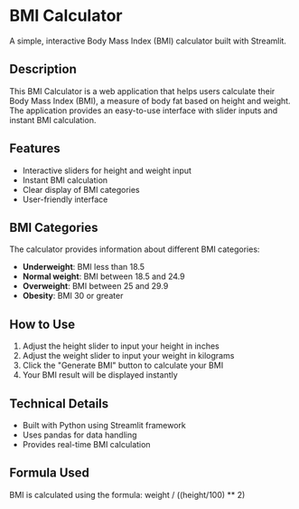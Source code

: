 # BMI Calculator

A simple, interactive Body Mass Index (BMI) calculator built with Streamlit.

## Description

This BMI Calculator is a web application that helps users calculate their Body Mass Index (BMI), a measure of body fat based on height and weight. The application provides an easy-to-use interface with slider inputs and instant BMI calculation.

## Features

- Interactive sliders for height and weight input
- Instant BMI calculation
- Clear display of BMI categories
- User-friendly interface

## BMI Categories

The calculator provides information about different BMI categories:
- **Underweight**: BMI less than 18.5
- **Normal weight**: BMI between 18.5 and 24.9
- **Overweight**: BMI between 25 and 29.9
- **Obesity**: BMI 30 or greater

## How to Use

1. Adjust the height slider to input your height in inches
2. Adjust the weight slider to input your weight in kilograms
3. Click the "Generate BMI" button to calculate your BMI
4. Your BMI result will be displayed instantly

## Technical Details

- Built with Python using Streamlit framework
- Uses pandas for data handling
- Provides real-time BMI calculation

## Formula Used

BMI is calculated using the formula:
weight / ((height/100) ** 2)